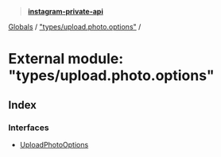> **[instagram-private-api](../README.md)**

[Globals](../globals.md) / ["types/upload.photo.options"](_types_upload_photo_options_.md) /

# External module: "types/upload.photo.options"

## Index

### Interfaces

* [UploadPhotoOptions](../interfaces/_types_upload_photo_options_.uploadphotooptions.md)